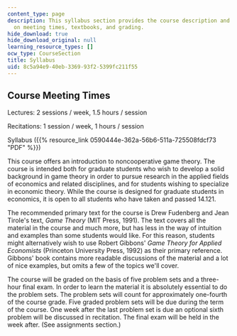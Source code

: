 ```yaml
---
content_type: page
description: This syllabus section provides the course description and information
  on meeting times, textbooks, and grading.
hide_download: true
hide_download_original: null
learning_resource_types: []
ocw_type: CourseSection
title: Syllabus
uid: 8c5a94e9-40eb-3369-93f2-5399fc211f55
---
```


Course Meeting Times
--------------------

Lectures: 2 sessions / week, 1.5 hours / session

Recitations: 1 session / week, 1 hours / session

Syllabus ({{% resource_link 0590444e-362a-56b6-511a-725508fdcf73 "PDF" %}})

This course offers an introduction to noncooperative game theory. The course is intended both for graduate students who wish to develop a solid background in game theory in order to pursue research in the applied fields of economics and related disciplines, and for students wishing to specialize in economic theory. While the course is designed for graduate students in economics, it is open to all students who have taken and passed 14.121.

The recommended primary text for the course is Drew Fudenberg and Jean Tirole's text, _Game Theory_ (MIT Press, 1991). The text covers all the material in the course and much more, but has less in the way of intuition and examples than some students would like. For this reason, students might alternatively wish to use Robert Gibbons' _Game Theory for Applied Economists_ (Princeton University Press, 1992) as their primary reference. Gibbons' book contains more readable discussions of the material and a lot of nice examples, but omits a few of the topics we'll cover.

The course will be graded on the basis of five problem sets and a three-hour final exam. In order to learn the material it is absolutely essential to do the problem sets. The problem sets will count for approximately one-fourth of the course grade. Five graded problem sets will be due during the term of the course. One week after the last problem set is due an optional sixth problem will be discussed in recitation. The final exam will be held in the week after. (See assignments section.)